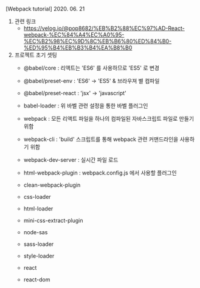 [Webpack tutorial]
2020. 06. 21
1. 관련 링크
    - https://velog.io/@pop8682/%EB%B2%88%EC%97%AD-React-webpack-%EC%84%A4%EC%A0%95-%EC%B2%98%EC%9D%8C%EB%B6%80%ED%84%B0-%ED%95%B4%EB%B3%B4%EA%B8%B0
2. 프로젝트 초기 셋팅
    - @babel/core           : 리액트는 'ES6' 를 사용하므로 'ES5' 로 변경
    - @babel/preset-env     : 'ES6' -> 'ES5' & 브라우져 별 컴파일
    - @babel/preset-react   : 'jsx' -> 'javascript'
    - babel-loader          : 위 바벨 관련 설정을 통한 바벨 플러그인
    
    - webpack               : 모든 리액트 파일을 하나의 컴파일된 자바스크립트 파일로 만들기 위함
    - webpack-cli           : 'build' 스크립트를 통해 webpack 관련 커맨드라인을 사용하기 위함
    - webpack-dev-server    : 실시간 파일 로드
    - html-webpack-plugin   : webpack.config.js 에서 사용할 플러그인

    - clean-webpack-plugin
    - css-loader
    - html-loader
    
    - mini-css-extract-plugin
    - node-sas

    - sass-loader
    - style-loader

    - react
    - react-dom
